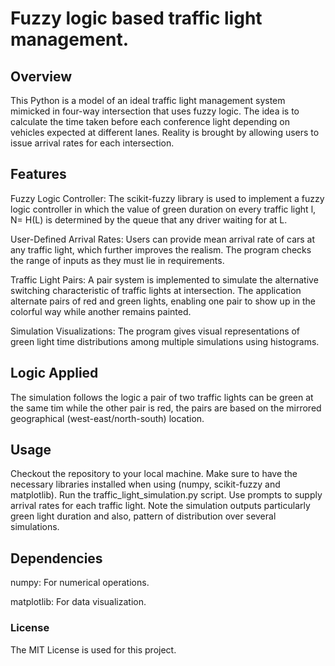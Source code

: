 # Fuzzy logic based traffic light management.
## Overview

This Python is a model of an ideal traffic light management system mimicked in four-way intersection that uses fuzzy logic. The idea is to calculate the time taken before each conference light depending on vehicles expected at different lanes. Reality is 
brought by allowing users to issue arrival rates for each intersection.

## Features

Fuzzy Logic Controller: The scikit-fuzzy library is used to implement a fuzzy logic controller in which the value of green duration on every traffic light l, N= H(L) is determined by the queue that any driver waiting for at L.

User-Defined Arrival Rates: Users can provide mean arrival rate of cars at any traffic light, which further improves the realism. The program checks the range of inputs as they must lie in requirements.

Traffic Light Pairs: A pair system is implemented to simulate the alternative switching characteristic of traffic lights at intersection. The application alternate pairs of red and green lights, enabling one pair to show up in the colorful way while another remains painted.

Simulation Visualizations: The program gives visual representations of green light time distributions among multiple simulations using histograms.

## Logic Applied
The simulation follows the logic a pair of two traffic lights can be green at the same tim while the other pair is red, the pairs are based on the mirrored geographical (west-east/north-south) location.

## Usage

Checkout the repository to your local machine.
Make sure to have the necessary libraries installed when using (numpy, scikit-fuzzy and matplotlib).
Run the traffic_light_simulation.py script.
Use prompts to supply arrival rates for each traffic light.
Note the simulation outputs particularly green light duration and also, pattern of distribution over several simulations.

## Dependencies

numpy: For numerical operations.

matplotlib: For data visualization.

### License

The MIT License is used for this project.
